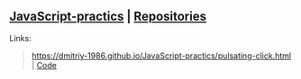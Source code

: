 <a href="https://dmitriy-1986.github.io/JavaScript-practics/">JavaScript-practics</a> | <a href="https://github.com/Dmitriy-1986/JavaScript-practics">Repositories</a>
---
Links:

>https://dmitriy-1986.github.io/JavaScript-practics/pulsating-click.html | <a href="https://github.com/Dmitriy-1986/JavaScript-practics/blob/main/pulsating-click.html">Code</a>

<!--
>https://dmitriy-1986.github.io/JavaScript-practics/ | <a href="https://github.com/Dmitriy-1986/JavaScript-practics/blob/main/ ">Code</a>

>https://dmitriy-1986.github.io/JavaScript-practics/ | <a href="https://github.com/Dmitriy-1986/JavaScript-practics/blob/main/ ">Code</a>

>https://dmitriy-1986.github.io/JavaScript-practics/ | <a href="https://github.com/Dmitriy-1986/JavaScript-practics/blob/main/ ">Code</a>

>https://dmitriy-1986.github.io/JavaScript-practics/ | <a href="https://github.com/Dmitriy-1986/JavaScript-practics/blob/main/ ">Code</a>

>https://dmitriy-1986.github.io/JavaScript-practics/ | <a href="https://github.com/Dmitriy-1986/JavaScript-practics/blob/main/ ">Code</a>
-->
